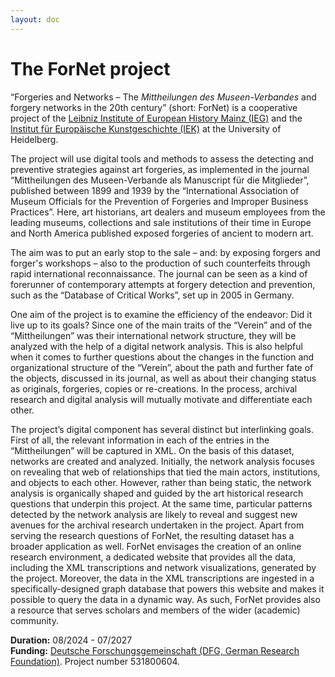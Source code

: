 ```yaml
---
layout: doc
---
```


# The ForNet project

“Forgeries and Networks – The *Mittheilungen des Museen-Verbandes* and forgery networks in the 20th century” (short: ForNet) is a cooperative project of the [Leibniz Institute of European History Mainz (IEG)](https://www.ieg-mainz.de/likecms.php?function=set_lang&lang=en) and the  [Institut für Europäische Kunstgeschichte (IEK)](https://www.uni-heidelberg.de/fakultaeten/philosophie/zegk/iek/) at the University of Heidelberg.

The project will use digital tools and methods to assess the detecting and preventive strategies against art forgeries, as implemented in the journal “Mittheilungen des Museen-Verbande als Manuscript für die Mitglieder”, published between 1899 and 1939 by the “International Association of Museum Officials for the Prevention of Forgeries and Improper Business Practices”. 
Here, art historians, art dealers and museum employees from the leading museums, collections and sale institutions of their time in Europe and North America published exposed forgeries of ancient to modern art.

The aim was to put an early stop to the sale – and: by exposing forgers and forger's workshops – also to the production of such counterfeits through rapid international reconnaissance. The journal can be seen as a kind of forerunner of contemporary attempts at forgery detection and prevention, such as the “Database of Critical Works”, set up in 2005 in Germany. 

One aim of the project is to examine the efficiency of the endeavor: 
Did it live up to its goals? Since one of the main traits of the “Verein” and of the “Mittheilungen” was their international network structure, they will be analyzed with the help of a digital network analysis. This is also helpful when it comes to further questions about the changes in the function and organizational structure of the “Verein”, about the path and further fate of the objects, discussed in its journal, as well as about their changing status as originals, forgeries, copies or re-creations. 
In the process, archival research and digital analysis will mutually motivate and differentiate each other. 

The project’s digital component has several distinct but interlinking goals. First of all, the relevant information in each of the entries in the “Mittheilungen” will be captured in XML. On the basis of this dataset, networks are created and analyzed. Initially, the network analysis focuses on revealing that web of relationships that tied the main actors, institutions, and objects to each other. However, rather than being static, the network analysis is organically shaped and guided by the art historical research questions that underpin this project. At the same time, particular patterns detected by the network analysis are likely to reveal and suggest new avenues for the archival research undertaken in the project. Apart from serving the research questions of ForNet, the resulting dataset has a broader application as well. ForNet envisages the creation of an online research environment, a dedicated website that provides all the data, including the XML transcriptions and network visualizations, generated by the project. Moreover, the data in the XML transcriptions are ingested in a specifically-designed graph database that powers this website and makes it possible to query the data in a dynamic way. As such, ForNet provides also a resource that serves scholars and members of the wider (academic) community.

**Duration:** 08/2024 - 07/2027  
**Funding:** [Deutsche Forschungsgemeinschaft (DFG, German Research Foundation)](https://www.dfg.de/en). Project number 531800604.



